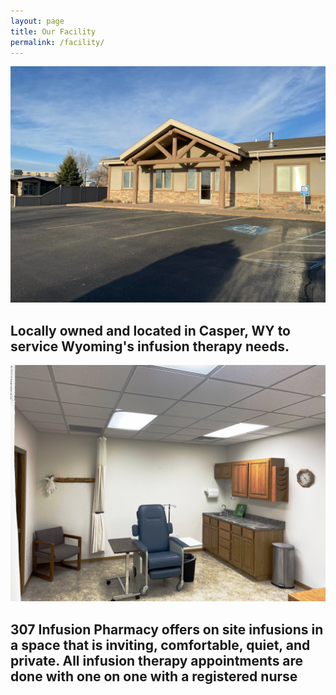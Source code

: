 ```yaml
---
layout: page
title: Our Facility
permalink: /facility/
---
```


<img src="/images/Facility/307 facility right.webp" alt="Facility Front">
<h2>Locally owned and located in Casper, WY to service Wyoming's infusion therapy needs.</h2>
<img src="/images/Facility/room3.webp" alt="IV room">
<h2>307 Infusion Pharmacy offers on site infusions in a space that is inviting, comfortable, quiet, and private. All infusion therapy appointments are done with one on one with a registered nurse</h2>


